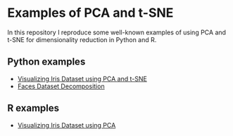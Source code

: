 # Examples of PCA and t-SNE
In this repository I reproduce some well-known examples of using PCA and t-SNE for dimensionality reduction in Python and R.

## Python examples
* [Visualizing Iris Dataset using PCA and t-SNE](https://github.com/olekscode/Examples-PCA-tSNE/blob/master/Python/Visualizing%20Iris%20Dataset%20using%20PCA%20and%20t-SNE.ipynb)
* [Faces Dataset Decomposition](https://github.com/olekscode/Examples-PCA-tSNE/blob/master/Python/Faces%20Dataset%20Decomposition.ipynb)

## R examples
* [Visualizing Iris Dataset using PCA](https://olekscode.github.io/Examples-PCA-tSNE/R/Visualizing%20Iris%20Dataset%20using%20PCA.nb.html)
